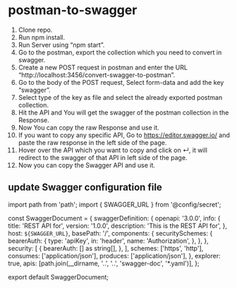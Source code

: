 # postman-to-swagger

1. Clone repo.
2. Run npm install.
3. Run Server using “npm start”.
4. Go to the postman, export the collection which you need to convert in swagger.
5. Create a new POST request in postman and enter the URL “http://localhost:3456/convert-swagger-to-postman”.
6. Go to the body of the POST request, Select form-data and add the key “swagger”.
7. Select type of the key as file and select the already exported postman collection.
8. Hit the API and You will get the swagger of the postman collection in the Response.
9. Now You can copy the raw Response and use it.
10. If you want to copy any specific API, Go to https://editor.swagger.io/ and paste the raw response in the left side of the page.
11.  Hover over the API which you want to copy and click on ↵, it will redirect to the swagger of that API in left side of the page.
12. Now you can copy the Swagger API and use it.

## update Swagger configuration file

import path from 'path';
import { SWAGGER_URL } from '@config/secret';

const SwaggerDocument = {
  swaggerDefinition: {
    openapi: '3.0.0',
    info: {
      title: 'REST API for',
      version: '1.0.0',
      description: 'This is the REST API for',
    },
    host: `${SWAGGER_URL}`,
    basePath: '/',
    components: {
      securitySchemes: {
        bearerAuth: {
          type: 'apiKey',
          in: 'header',
          name: 'Authorization',
        },
      },
    },
    security: [
      {
        bearerAuth: [] as string[],
      },
    ],
    schemes: ['https', 'http'],
    consumes: ['application/json'],
    produces: ['application/json'],
  },
  explorer: true,
  apis: [path.join(__dirname, '..', '..', 'swagger-doc', '*.yaml')],
};

export default SwaggerDocument;
